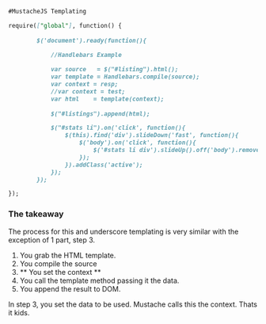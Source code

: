 ```markdown
#MustacheJS Templating

require(["global"], function() {
    	
		$('document').ready(function(){

			//Handlebars Example
			
			var source   = $("#listing").html();
			var template = Handlebars.compile(source);
			var context = resp;
			//var context = test;
			var html    = template(context);
			
			$("#listings").append(html);

			$("#stats li").on('click', function(){
				$(this).find('div').slideDown('fast', function(){
					$('body').on('click', function(){
						$('#stats li div').slideUp().off('body').removeClass('active');
					});	
				}).addClass('active');
			});
		});

});
```

### The takeaway
The process for this and underscore templating is very similar with the exception of 1 part, step 3.
1. You grab the HTML template.
2. You compile the source
3. ** You set the context **
4. You call the template method passing it the data.
5. You append the result to DOM.

In step 3, you set the data to be used. Mustache calls this the context. Thats it kids.